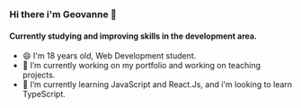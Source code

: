### Hi there i'm Geovanne 👋
#### Currently studying and improving skills in the development area. <br>

- 😄 I'm 18 years old, Web Development student.
- 🔭 I’m currently working on my portfolio and working on teaching projects.
- 🌱 I’m currently learning JavaScript and React.Js, and i'm looking to learn TypeScript.



<!--
**Geovanne-Santos/Geovanne-Santos** is a ✨ _special_ ✨ repository because its `README.md` (this file) appears on your GitHub profile.

Here are some ideas to get you started:

- 🔭 I’m currently working on ...
- 🌱 I’m currently learning ...
- 👯 I’m looking to collaborate on ...
- 🤔 I’m looking for help with ...
- 💬 Ask me about ...
- 📫 How to reach me: ...
- 😄 Pronouns: ...
- ⚡ Fun fact: ...
-->

